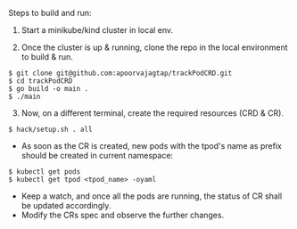 Steps to build and run:

1. Start a minikube/kind cluster in local env.

2. Once the cluster is up & running, clone the repo in the local environment to build & run.
```
$ git clone git@github.com:apoorvajagtap/trackPodCRD.git
$ cd trackPodCRD
$ go build -o main .
$ ./main
```

3. Now, on a different terminal, create the required resources (CRD & CR).
```
$ hack/setup.sh . all
```

- As soon as the CR is created, new pods with the tpod's name as prefix should be created in current namespace:
```
$ kubectl get pods
$ kubectl get tpod <tpod_name> -oyaml
```

- Keep a watch, and once all the pods are running, the status of CR shall be updated accordingly.
- Modify the CRs spec and observe the further changes.